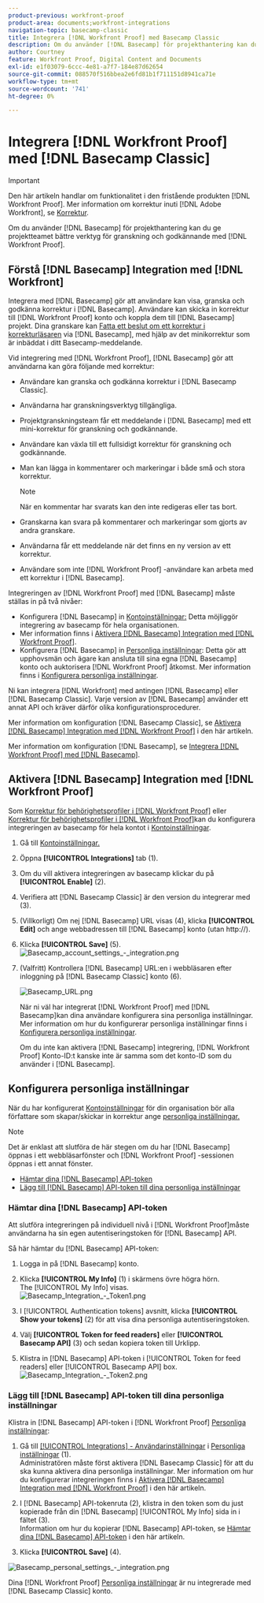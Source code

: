 ```yaml
---
product-previous: workfront-proof
product-area: documents;workfront-integrations
navigation-topic: basecamp-classic
title: Integrera [!DNL Workfront Proof] med Basecamp Classic
description: Om du använder [!DNL Basecamp] för projekthantering kan du ge projektteamet bättre verktyg för granskning och godkännande med [!DNL Workfront Proof].
author: Courtney
feature: Workfront Proof, Digital Content and Documents
exl-id: e1f03079-6ccc-4e81-a7f7-184e87d62654
source-git-commit: 088570f516bbea2e6fd81b1f711151d8941ca71e
workflow-type: tm+mt
source-wordcount: '741'
ht-degree: 0%

---
```


# Integrera [!DNL Workfront Proof] med [!DNL Basecamp Classic]

>[!IMPORTANT]
>
>Den här artikeln handlar om funktionalitet i den fristående produkten [!DNL Workfront Proof]. Mer information om korrektur inuti [!DNL Adobe Workfront], se [Korrektur](../../../review-and-approve-work/proofing/proofing.md).

Om du använder [!DNL Basecamp] för projekthantering kan du ge projektteamet bättre verktyg för granskning och godkännande med [!DNL Workfront Proof].

## Förstå [!DNL Basecamp] Integration med [!DNL Workfront]

Integrera med [!DNL Basecamp] gör att användare kan visa, granska och godkänna korrektur i [!DNL Basecamp]. Användare kan skicka in korrektur till [!DNL Workfront Proof] konto och koppla dem till [!DNL Basecamp] projekt. Dina granskare kan [Fatta ett beslut om ett korrektur i korrekturläsaren](../../../review-and-approve-work/proofing/reviewing-proofs-within-workfront/make-a-decision-on-a-proof/make-decisions-on-proof.md) via [!DNL Basecamp], med hjälp av det minikorrektur som är inbäddat i ditt Basecamp-meddelande.

Vid integrering med [!DNL Workfront Proof], [!DNL Basecamp] gör att användarna kan göra följande med korrektur:

* Användare kan granska och godkänna korrektur i [!DNL Basecamp Classic].
* Användarna har granskningsverktyg tillgängliga.
* Projektgranskningsteam får ett meddelande i [!DNL Basecamp] med ett mini-korrektur för granskning och godkännande.
* Användare kan växla till ett fullsidigt korrektur för granskning och godkännande.
* Man kan lägga in kommentarer och markeringar i både små och stora korrektur.

   >[!NOTE]
   >
   >När en kommentar har svarats kan den inte redigeras eller tas bort.

* Granskarna kan svara på kommentarer och markeringar som gjorts av andra granskare.
* Användarna får ett meddelande när det finns en ny version av ett korrektur.
* Användare som inte [!DNL Workfront Proof] -användare kan arbeta med ett korrektur i [!DNL Basecamp].

Integreringen av [!DNL Workfront Proof] med [!DNL Basecamp] måste ställas in på två nivåer:

* Konfigurera [!DNL Basecamp] in [Kontoinställningar:](https://support.workfront.com/hc/en-us/sections/115000912147-Account-settings) Detta möjliggör integrering av basecamp för hela organisationen.
* Mer information finns i [Aktivera [!DNL Basecamp] Integration med [!DNL Workfront Proof]](#enabling-the-basecamp-integration-with-workfront-proof).
* Konfigurera [!DNL Basecamp] in [Personliga inställningar](https://support.workfront.com/hc/en-us/sections/115000921168-Personal-settings): Detta gör att upphovsmän och ägare kan ansluta till sina egna [!DNL Basecamp] konto och auktorisera [!DNL Workfront Proof] åtkomst. Mer information finns i [Konfigurera personliga inställningar](#configuring-personal-settings).

Ni kan integrera [!DNL Workfront] med antingen [!DNL Basecamp] eller [!DNL Basecamp Classic]. Varje version av [!DNL Basecamp] använder ett annat API och kräver därför olika konfigurationsprocedurer.

Mer information om konfiguration [!DNL Basecamp Classic], se [Aktivera [!DNL Basecamp] Integration med [!DNL Workfront Proof]](#enabling-the-basecamp-integration-with-workfront-proof) i den här artikeln.

Mer information om konfiguration [!DNL Basecamp], se [Integrera [!DNL Workfront Proof] med [!DNL Basecamp]](../../../workfront-proof/wp-integrations/basecamp/integrate-workfront-proof-with-basecamp.md).

## Aktivera [!DNL Basecamp] Integration med [!DNL Workfront Proof]

Som [Korrektur för behörighetsprofiler i [!DNL Workfront Proof]](../../../workfront-proof/wp-acct-admin/account-settings/proof-perm-profiles-in-wp.md) eller [Korrektur för behörighetsprofiler i [!DNL Workfront Proof]](../../../workfront-proof/wp-acct-admin/account-settings/proof-perm-profiles-in-wp.md)kan du konfigurera integreringen av basecamp för hela kontot i [Kontoinställningar](https://support.workfront.com/hc/en-us/sections/115000912147-Account-settings).

1. Gå till [Kontoinställningar.](https://support.workfront.com/hc/en-us/sections/115000912147-Account-settings)
1. Öppna **[!UICONTROL Integrations]** tab (1).
1. Om du vill aktivera integreringen av basecamp klickar du på **[!UICONTROL Enable]** (2).
1. Verifiera att [!DNL Basecamp Classic] är den version du integrerar med (3).
1. (Villkorligt) Om nej [!DNL Basecamp] URL visas (4), klicka **[!UICONTROL Edit]** och ange webbadressen till [!DNL Basecamp] konto (utan http://).
1. Klicka **[!UICONTROL Save]** (5).\
   ![Basecamp_account_settings_-_integration.png](assets/basecamp-account-settings---integration-350x192.png)

1. (Valfritt) Kontrollera [!DNL Basecamp] URL:en i webbläsaren efter inloggning på [!DNL Basecamp Classic] konto (6).

   ![Basecamp_URL.png](assets/basecamp-url-350x75.png)

   När ni väl har integrerat [!DNL Workfront Proof] med [!DNL Basecamp]kan dina användare konfigurera sina personliga inställningar. Mer information om hur du konfigurerar personliga inställningar finns i [Konfigurera personliga inställningar](#configuring-personal-settings).

   Om du inte kan aktivera [!DNL Basecamp] integrering, [!DNL Workfront Proof] Konto-ID:t kanske inte är samma som det konto-ID som du använder i [!DNL Basecamp].

## Konfigurera personliga inställningar

När du har konfigurerat [Kontoinställningar](https://support.workfront.com/hc/en-us/sections/115000912147-Account-settings) för din organisation bör alla författare som skapar/skickar in korrektur ange  [personliga inställningar.](https://support.workfront.com/hc/en-us/sections/115000921168-Personal-settings)

>[!NOTE]
>
>Det är enklast att slutföra de här stegen om du har [!DNL Basecamp] öppnas i ett webbläsarfönster och [!DNL Workfront Proof] -sessionen öppnas i ett annat fönster.

* [Hämtar dina [!DNL Basecamp] API-token](#retrieving-your-basecamp-api-token)
* [Lägg till [!DNL Basecamp] API-token till dina personliga inställningar](#adding-your-basecamp-api-token-to-your-personal-settings)

### Hämtar dina [!DNL Basecamp] API-token

Att slutföra integreringen på individuell nivå i [!DNL Workfront Proof]måste användarna ha sin egen autentiseringstoken för [!DNL Basecamp] API.

Så här hämtar du [!DNL Basecamp] API-token:

1. Logga in på [!DNL Basecamp] konto.
1. Klicka **[!UICONTROL My Info]** (1) i skärmens övre högra hörn.\
   The [!UICONTROL My Info] visas.\
   ![Basecamp_Integration_-_Token1.png](assets/basecamp-integration---token1-350x334.png)

1. I [!UICONTROL Authentication tokens] avsnitt, klicka **[!UICONTROL Show your tokens]** (2) för att visa dina personliga autentiseringstoken.
1. Välj **[!UICONTROL Token for feed readers]** eller **[!UICONTROL Basecamp API]** (3) och sedan kopiera token till Urklipp.

1. Klistra in [!DNL Basecamp] API-token i [!UICONTROL Token for feed readers] eller [!UICONTROL Basecamp API] box.\
   ![Basecamp_Integration_-_Token2.png](assets/basecamp-integration---token2-350x178.png)

### Lägg till [!DNL Basecamp] API-token till dina personliga inställningar

Klistra in [!DNL Basecamp] API-token i [!DNL Workfront Proof] [Personliga inställningar](https://support.workfront.com/hc/en-us/sections/115000921168-Personal-settings):

1. Gå till [[!UICONTROL Integrations] - Användarinställningar](../../../workfront-proof/wp-getstarted/personal-settings/integrations-user-setup.md) i [Personliga inställningar](https://support.workfront.com/hc/en-us/sections/115000921168-Personal-settings) (1).\
   Administratören måste först aktivera [!DNL Basecamp Classic] för att du ska kunna aktivera dina personliga inställningar. Mer information om hur du konfigurerar integreringen finns i [Aktivera [!DNL Basecamp] Integration med [!DNL Workfront Proof]](#enabling-the-basecamp-integration-with-workfront-proof) i den här artikeln.

1. I [!DNL Basecamp] API-tokenruta (2), klistra in den token som du just kopierade från din [!DNL Basecamp] [!UICONTROL My Info] sida in i fältet (3).\
   Information om hur du kopierar [!DNL Basecamp] API-token, se [Hämtar dina [!DNL Basecamp] API-token](#retrieving-your-basecamp-api-token) i den här artikeln.

1. Klicka **[!UICONTROL Save]** (4).

![Basecamp_personal_settings_-_integration.png](assets/basecamp-personal-settings---integration-350x250.png)

Dina [!DNL Workfront Proof] [Personliga inställningar](https://support.workfront.com/hc/en-us/sections/115000921168-Personal-settings) är nu integrerade med [!DNL Basecamp Classic] konto.
